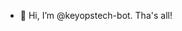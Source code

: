 - 👋 Hi, I’m @keyopstech-bot. Tha's all!

<!---
keyopstech-bot/keyopstech-bot is a ✨ special ✨ repository because its `README.md` (this file) appears on your GitHub profile.
You can click the Preview link to take a look at your changes.
--->
